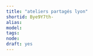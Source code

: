 ```yaml
---
title: "ateliers partagés lyon"
shortid: Bye9Y7th-
alias: 
model: 
tags: 
node: 
draft: yes
--- 
```

 